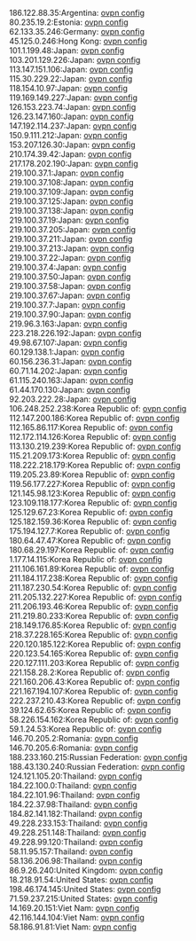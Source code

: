 186.122.88.35:Argentina: [ovpn config](vpn/186_122_88_35.ovpn)  
80.235.19.2:Estonia: [ovpn config](vpn/80_235_19_2.ovpn)  
62.133.35.246:Germany: [ovpn config](vpn/62_133_35_246.ovpn)  
45.125.0.246:Hong Kong: [ovpn config](vpn/45_125_0_246.ovpn)  
101.1.199.48:Japan: [ovpn config](vpn/101_1_199_48.ovpn)  
103.201.129.226:Japan: [ovpn config](vpn/103_201_129_226.ovpn)  
113.147.151.106:Japan: [ovpn config](vpn/113_147_151_106.ovpn)  
115.30.229.22:Japan: [ovpn config](vpn/115_30_229_22.ovpn)  
118.154.10.97:Japan: [ovpn config](vpn/118_154_10_97.ovpn)  
119.169.149.227:Japan: [ovpn config](vpn/119_169_149_227.ovpn)  
126.153.223.74:Japan: [ovpn config](vpn/126_153_223_74.ovpn)  
126.23.147.160:Japan: [ovpn config](vpn/126_23_147_160.ovpn)  
147.192.114.237:Japan: [ovpn config](vpn/147_192_114_237.ovpn)  
150.9.111.212:Japan: [ovpn config](vpn/150_9_111_212.ovpn)  
153.207.126.30:Japan: [ovpn config](vpn/153_207_126_30.ovpn)  
210.174.39.42:Japan: [ovpn config](vpn/210_174_39_42.ovpn)  
217.178.202.190:Japan: [ovpn config](vpn/217_178_202_190.ovpn)  
219.100.37.1:Japan: [ovpn config](vpn/219_100_37_1.ovpn)  
219.100.37.108:Japan: [ovpn config](vpn/219_100_37_108.ovpn)  
219.100.37.109:Japan: [ovpn config](vpn/219_100_37_109.ovpn)  
219.100.37.125:Japan: [ovpn config](vpn/219_100_37_125.ovpn)  
219.100.37.138:Japan: [ovpn config](vpn/219_100_37_138.ovpn)  
219.100.37.19:Japan: [ovpn config](vpn/219_100_37_19.ovpn)  
219.100.37.205:Japan: [ovpn config](vpn/219_100_37_205.ovpn)  
219.100.37.211:Japan: [ovpn config](vpn/219_100_37_211.ovpn)  
219.100.37.213:Japan: [ovpn config](vpn/219_100_37_213.ovpn)  
219.100.37.22:Japan: [ovpn config](vpn/219_100_37_22.ovpn)  
219.100.37.4:Japan: [ovpn config](vpn/219_100_37_4.ovpn)  
219.100.37.50:Japan: [ovpn config](vpn/219_100_37_50.ovpn)  
219.100.37.58:Japan: [ovpn config](vpn/219_100_37_58.ovpn)  
219.100.37.67:Japan: [ovpn config](vpn/219_100_37_67.ovpn)  
219.100.37.7:Japan: [ovpn config](vpn/219_100_37_7.ovpn)  
219.100.37.90:Japan: [ovpn config](vpn/219_100_37_90.ovpn)  
219.96.3.163:Japan: [ovpn config](vpn/219_96_3_163.ovpn)  
223.218.226.192:Japan: [ovpn config](vpn/223_218_226_192.ovpn)  
49.98.67.107:Japan: [ovpn config](vpn/49_98_67_107.ovpn)  
60.129.138.1:Japan: [ovpn config](vpn/60_129_138_1.ovpn)  
60.156.236.31:Japan: [ovpn config](vpn/60_156_236_31.ovpn)  
60.71.14.202:Japan: [ovpn config](vpn/60_71_14_202.ovpn)  
61.115.240.163:Japan: [ovpn config](vpn/61_115_240_163.ovpn)  
61.44.170.130:Japan: [ovpn config](vpn/61_44_170_130.ovpn)  
92.203.222.28:Japan: [ovpn config](vpn/92_203_222_28.ovpn)  
106.248.252.238:Korea Republic of: [ovpn config](vpn/106_248_252_238.ovpn)  
112.147.200.186:Korea Republic of: [ovpn config](vpn/112_147_200_186.ovpn)  
112.165.86.117:Korea Republic of: [ovpn config](vpn/112_165_86_117.ovpn)  
112.172.114.126:Korea Republic of: [ovpn config](vpn/112_172_114_126.ovpn)  
113.130.219.239:Korea Republic of: [ovpn config](vpn/113_130_219_239.ovpn)  
115.21.209.173:Korea Republic of: [ovpn config](vpn/115_21_209_173.ovpn)  
118.222.218.179:Korea Republic of: [ovpn config](vpn/118_222_218_179.ovpn)  
119.205.23.89:Korea Republic of: [ovpn config](vpn/119_205_23_89.ovpn)  
119.56.177.227:Korea Republic of: [ovpn config](vpn/119_56_177_227.ovpn)  
121.145.98.123:Korea Republic of: [ovpn config](vpn/121_145_98_123.ovpn)  
123.109.118.177:Korea Republic of: [ovpn config](vpn/123_109_118_177.ovpn)  
125.129.67.23:Korea Republic of: [ovpn config](vpn/125_129_67_23.ovpn)  
125.182.159.36:Korea Republic of: [ovpn config](vpn/125_182_159_36.ovpn)  
175.194.127.7:Korea Republic of: [ovpn config](vpn/175_194_127_7.ovpn)  
180.64.47.47:Korea Republic of: [ovpn config](vpn/180_64_47_47.ovpn)  
180.68.29.197:Korea Republic of: [ovpn config](vpn/180_68_29_197.ovpn)  
1.177.14.115:Korea Republic of: [ovpn config](vpn/1_177_14_115.ovpn)  
211.106.161.89:Korea Republic of: [ovpn config](vpn/211_106_161_89.ovpn)  
211.184.117.238:Korea Republic of: [ovpn config](vpn/211_184_117_238.ovpn)  
211.187.230.54:Korea Republic of: [ovpn config](vpn/211_187_230_54.ovpn)  
211.205.132.227:Korea Republic of: [ovpn config](vpn/211_205_132_227.ovpn)  
211.206.193.46:Korea Republic of: [ovpn config](vpn/211_206_193_46.ovpn)  
211.219.80.233:Korea Republic of: [ovpn config](vpn/211_219_80_233.ovpn)  
218.149.176.85:Korea Republic of: [ovpn config](vpn/218_149_176_85.ovpn)  
218.37.228.165:Korea Republic of: [ovpn config](vpn/218_37_228_165.ovpn)  
220.120.185.122:Korea Republic of: [ovpn config](vpn/220_120_185_122.ovpn)  
220.123.54.165:Korea Republic of: [ovpn config](vpn/220_123_54_165.ovpn)  
220.127.111.203:Korea Republic of: [ovpn config](vpn/220_127_111_203.ovpn)  
221.158.28.2:Korea Republic of: [ovpn config](vpn/221_158_28_2.ovpn)  
221.160.206.43:Korea Republic of: [ovpn config](vpn/221_160_206_43.ovpn)  
221.167.194.107:Korea Republic of: [ovpn config](vpn/221_167_194_107.ovpn)  
222.237.210.43:Korea Republic of: [ovpn config](vpn/222_237_210_43.ovpn)  
39.124.62.65:Korea Republic of: [ovpn config](vpn/39_124_62_65.ovpn)  
58.226.154.162:Korea Republic of: [ovpn config](vpn/58_226_154_162.ovpn)  
59.1.24.53:Korea Republic of: [ovpn config](vpn/59_1_24_53.ovpn)  
146.70.205.2:Romania: [ovpn config](vpn/146_70_205_2.ovpn)  
146.70.205.6:Romania: [ovpn config](vpn/146_70_205_6.ovpn)  
188.233.160.215:Russian Federation: [ovpn config](vpn/188_233_160_215.ovpn)  
188.43.130.240:Russian Federation: [ovpn config](vpn/188_43_130_240.ovpn)  
124.121.105.20:Thailand: [ovpn config](vpn/124_121_105_20.ovpn)  
184.22.100.0:Thailand: [ovpn config](vpn/184_22_100_0.ovpn)  
184.22.101.96:Thailand: [ovpn config](vpn/184_22_101_96.ovpn)  
184.22.37.98:Thailand: [ovpn config](vpn/184_22_37_98.ovpn)  
184.82.141.182:Thailand: [ovpn config](vpn/184_82_141_182.ovpn)  
49.228.233.153:Thailand: [ovpn config](vpn/49_228_233_153.ovpn)  
49.228.251.148:Thailand: [ovpn config](vpn/49_228_251_148.ovpn)  
49.228.99.120:Thailand: [ovpn config](vpn/49_228_99_120.ovpn)  
58.11.95.157:Thailand: [ovpn config](vpn/58_11_95_157.ovpn)  
58.136.206.98:Thailand: [ovpn config](vpn/58_136_206_98.ovpn)  
86.9.26.240:United Kingdom: [ovpn config](vpn/86_9_26_240.ovpn)  
18.218.91.54:United States: [ovpn config](vpn/18_218_91_54.ovpn)  
198.46.174.145:United States: [ovpn config](vpn/198_46_174_145.ovpn)  
71.59.237.215:United States: [ovpn config](vpn/71_59_237_215.ovpn)  
14.169.20.151:Viet Nam: [ovpn config](vpn/14_169_20_151.ovpn)  
42.116.144.104:Viet Nam: [ovpn config](vpn/42_116_144_104.ovpn)  
58.186.91.81:Viet Nam: [ovpn config](vpn/58_186_91_81.ovpn)  
